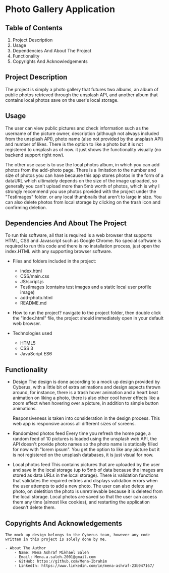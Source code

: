 # Photo Gallery Application

## Table of Contents

1. Project Description 
2. Usage
3. Dependencies And About The Project
4. Functionality
5. Copyrights And Acknowledgements

## Project Description 

The project is simply a photo gallery that futures two albums, an album of public photos retrieved through the unsplash API, and another album that contains local photos save on the user's local storage.

## Usage

The user can view public pictures and check information such as the username of the picture owner, description (although not always included from the unsplash API), photo name (also not provided by the unsplash API) and number of likes. There is the option to like a photo but it is not registered to unsplash as of now. it just shows the functionality visually (no backend support right now).

The other use case is to use the local photos album, in which you can add photos from the add-photo page. There is a limitation to the number and size of photos you can have because this app stores photos in the form of a dataURL which ultimately depends on the size of the image uploaded, so generally you can't upload more than 5mb worth of photos, which is why I strongly recommend you use photos provided with the project under the "TestImages" folder. or any local thumbnails that aren't to large in size. You can also delete photos from local storage by clicking on the trash icon and confirming deletion.

## Dependencies And About The Project

To run this software, all that is required is a web browser that supports HTML, CSS and Javascript such as Google Chrome.
No special software is required to run this code and there is no installation process, just open the index.HTML with any supporting browser software.

- Files and folders included in the project:

    - index.html
    - CSS/main.css
    - JS/script.js
    - TestImages (contains test images and a static local user profile image)
    - add-photo.html
    - README.md

- How to run the project?
    navigate to the project folder, then double click the "index.html" file, the project should immediately open in your default web browser.

- Technologies used
    - HTML5
    - CSS 3
    - JavaScript ES6



## Functionality

- Design
    The design is done according to a mock up design provided by Cyberus, with a little bit of extra animations and design aspects thrown around, for instance, there is a trash hover animation and a heart beat animation on liking a photo, there is also other cool hover effects like a zoom effect when hovering over a picture, in addition to simple button animations.

    Responsiveness is taken into consideration in the design process. This web app is responsive across all different sizes of screens.

- Randomized photos feed
    Every time you refresh the home page, a random feed of 10 pictures is loaded using the unsplash web API, the API doesn't provide photo names so the photo name is statically filled for now with "lorem ipsum". You get the option to like any picture but it is not registered on the unsplash databases, it is just visual for now.

- Local photos feed
    This contains pictures that are uploaded by the user and save in the local storage (up to 5mb of data because the images are stored as data URLs in the local storage). There is validation functions that validates the required entries and displays validation errors when the user attempts to add a new photo. The user can also delete any photo, on deletition the photo is unretrievable because it is deleted from the local storage. Local photos are saved so that the user can access them any time (almost like cookies), and restarting the application doesn't delete them.



## Copyrights And Acknowledgements

    The mock up design belongs to the Cyberus team, however any code written in this project is solely done by me.

    - About The Author
        - Name: Mena Ashraf Mikhael Saleh
        - Email: Mena.a.saleh.2001@gmail.com
        - GitHub: https://github.com/Mena-Ibrahim
        - LinkedIn: https://www.linkedin.com/in/mena-ashraf-23b947167/

